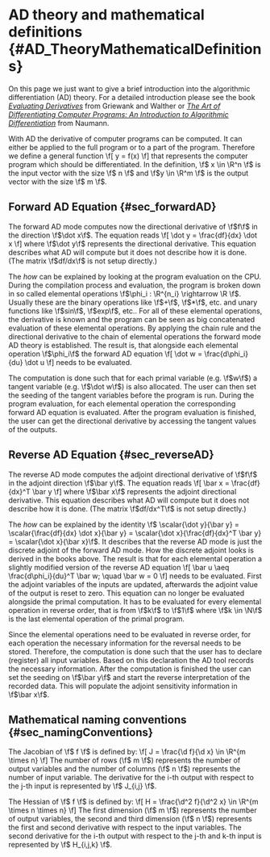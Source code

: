 AD theory and mathematical definitions {#AD_TheoryMathematicalDefinitions}
=======

On this page we just want to give a brief introduction into the algorithmic differentiation (AD) theory. For a detailed introduction please see the
book [_Evaluating Derivatives_](https://doi.org/10.1137/1.9780898717761) from Griewank and Walther or
[_The Art of Differentiating Computer Programs: An Introduction to Algorithmic Differentiation_](https://doi.org/10.1137/1.9781611972078) from Naumann.

With AD the derivative of computer programs can be computed. It can either be applied to the full program or to a
part of the program. Therefore we define a general function
 \f[ y = f(x) \f]
that represents the computer program which should be differentiated.
In the definition, \f$ x \in \R^n \f$ is the input vector with the size \f$ n \f$ and \f$y \in \R^m \f$ is the output vector
with the size \f$ m \f$.

Forward AD Equation {#sec_forwardAD}
-------
The forward AD mode computes now the directional derivative of \f$f\f$ in the direction \f$\dot x\f$. The equation reads
\f[ \dot y = \frac{df}{dx} \dot x \f]
where \f$\dot y\f$ represents the directional derivative. This equation describes what AD will compute but it does not
describe how it is done. (The matrix \f$df/dx\f$ is not setup directly.)

The _how_ can be explained by looking at the program evaluation on the CPU. During the compilation process and
evaluation, the program is broken down in so called elemental operations \f$\phi_i : \R^{n_i} \rightarrow \R \f$. Usually
these are the binary operations like \f$+\f$, \f$*\f$, etc. and unary functions like \f$sin\f$, \f$exp\f$, etc.. For all
of these elemental operations, the derivative is known and the program can be seen as big concatenated evaluation of
these elemental operations. By applying the chain rule and the directional derivative to the chain of elemental
operations the forward mode AD theory is established. The result is, that alongside each elemental operation \f$\phi_i\f$
the forward AD equation
\f[ \dot w = \frac{d\phi_i}{du} \dot u \f]
needs to be evaluated.

The computation is done such that for each primal variable (e.g. \f$w\f$) a tangent variable (e.g. \f$\dot w\f$) is also
allocated. The user can then set the seeding of the tangent variables before the program is run. During the program
evaluation, for each elemental operation the corresponding forward AD equation is evaluated. After the program evaluation
is finished, the user can get the directional derivative by accessing the tangent values of the outputs.

Reverse AD Equation {#sec_reverseAD}
-------

The reverse AD mode computes the adjoint directional derivative of \f$f\f$ in the adjoint direction \f$\bar y\f$. The
equation reads
\f[ \bar x = \frac{df}{dx}^T \bar y \f]
where \f$\bar x\f$ represents the adjoint directional derivative. This equation describes what AD will compute but it
does not describe how it is done. (The matrix \f$df/dx^T\f$ is not setup directly.)

The _how_ can be explained by the identity \f$ \scalar{\dot y}{\bar y} = \scalar{\frac{df}{dx} \dot x}{\bar y} = \scalar{\dot x}{\frac{df}{dx}^T \bar y} = \scalar{\dot x}{\bar x}\f$.
It describes that the reverse AD mode is just the discrete adjoint of the forward AD mode. How the discrete adjoint
looks is derived in the books above. The result is that for each elemental operation a slightly modified version  of the
reverse AD equation
\f[ \bar u \aeq \frac{d\phi_i}{du}^T \bar w; \quad \bar w = 0 \f]
needs to be evaluated. First the adjoint variables of the inputs are updated, afterwards the adjoint value of the output
is reset to zero. This equation can no longer be evaluated alongside the primal computation. It has to be evaluated for
every elemental operation in reverse order, that is from \f$k\f$ to \f$1\f$ where \f$k \in \N\f$ is the last elemental
operation of the primal program.

Since the elemental operations need to be evaluated in reverse order, for each operation the necessary information for
the reversal needs to be stored. Therefore, the computation is done such that the user has to declare (register) all
input variables. Based on this declaration the AD tool records the necessary information. After the computation is
finished the user can set the seeding on \f$\bar y\f$ and start the reverse interpretation of the recorded data. This
will populate the adjoint sensitivity information in \f$\bar x\f$.

Mathematical naming conventions {#sec_namingConventions}
-------

The Jacobian of \f$ f \f$ is defined by:
 \f[ J = \frac{\d f}{\d x} \in \R^{m \times n} \f]
The number of rows (\f$ m \f$) represents the number of output variables and the number of columns (\f$ n \f$)
represents the number of input variable. The derivative for the i-th output with respect to the j-th input is
represented by \f$ J_{i,j} \f$.

The Hessian of \f$ f \f$ is defined by:
 \f[ H = \frac{\d^2 f}{\d^2 x} \in \R^{m \times n \times n} \f]
The first dimension (\f$ m \f$) represents the number of output variables, the second and third dimension (\f$ n \f$) represents the
first and second derivative with respect to the input variables.
The second derivative for the i-th output with respect to the j-th and k-th input is
represented by \f$ H_{i,j,k} \f$.
